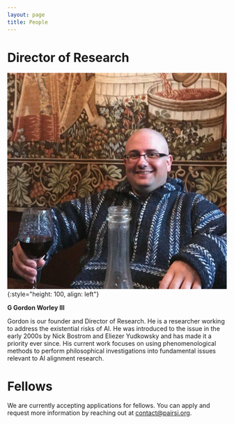 ```yaml
---
layout: page
title: People
---
```


# Director of Research

![Picture of G Gordon Worley III](/img/head_ggordonworleyiii.jpg){:style="height: 100, align: left"}

**G Gordon Worley III**

Gordon is our founder and Director of Research. He is a researcher working to address the existential risks of AI. He was introduced to the issue in the early 2000s by Nick Bostrom and Eliezer Yudkowsky and has made it a priority ever since. His current work focuses on using phenomenological methods to perform philosophical investigations into fundamental issues relevant to AI alignment research.

# Fellows

We are currently accepting applications for fellows. You can apply and request more information by reaching out at contact@pairsi.org.
